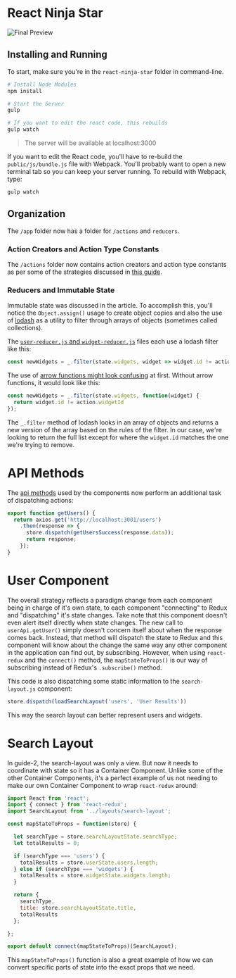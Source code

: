 # React Ninja Star

![Final Preview](https://raw.githubusercontent.com/bradwestfall/CSS-Tricks-React-Series/master/guide-3-redux/docs/preview.gif)

## Installing and Running

To start, make sure you're in the `react-ninja-star` folder in command-line.

```sh
# Install Node Modules
npm install

# Start the Server
gulp

# If you want to edit the react code, this rebuilds
gulp watch
```

> The server will be available at localhost:3000

If you want to edit the React code, you'll have to re-build the `public/js/bundle.js` file with Webpack. You'll probably want to open a new terminal tab so you can keep your server running. To rebuild with Webpack, type:

```sh
gulp watch
```

## Organization

The `/app` folder now has a folder for `/actions` and `reducers`.

### Action Creators and Action Type Constants

The `/actions` folder now contains action creators and action type constants as per some of the strategies discussed in [this guide](https://github.com/bradwestfall/CSS-Tricks-React-Series/blob/master/guide-3-redux/docs/action-strategies.md).

### Reducers and Immutable State

Immutable state was discussed in the article. To accomplish this, you'll notice the `Object.assign()` usage to create object copies and also the use of [lodash](https://lodash.com/) as a utility to filter through arrays of objects (sometimes called collections).

The [`user-reducer.js` and `widget-reducer.js`](https://github.com/bradwestfall/CSS-Tricks-React-Series/tree/master/guide-3-redux/app/reducers) files each use a lodash filter like this:

```js
const newWidgets = _.filter(state.widgets, widget => widget.id != action.widgetId);
```

The use of [arrow functions might look confusing](http://bradwestfall.com/articles/dont-get-javascript-es6-arrow-functions) at first. Without arrow functions, it would look like this:

```js
const newWidgets = _.filter(state.widgets, function(widget) {
  return widget.id != action.widgetId
});
```

The `_.filter` method of lodash looks in an array of objects and returns a new version of the array based on the rules of the filter. In our case, we're looking to return the full list except for where the `widget.id` matches the one we're trying to remove.


# API Methods

The [api methods](https://github.com/bradwestfall/CSS-Tricks-React-Series/tree/master/guide-3-redux/app/api) used by the components now perform an additional task of dispatching actions:

```js
export function getUsers() {
  return axios.get('http://localhost:3001/users')
    .then(response => {
      store.dispatch(getUsersSuccess(response.data));
      return response;
    });
}
```

# User Component

The overall strategy reflects a paradigm change from each component being in charge of it's own state, to each component "connecting" to Redux and "dispatching" it's state changes. Take note that this component doesn't even alert itself directly when state changes. The new call to `userApi.getUser()` simply doesn't concern itself about when the response comes back. Instead, that method will dispatch the state to Redux and this component will know about the change the same way any other component in the application can find out, by subscribing. However, when using `react-redux` and the `connect()` method, the `mapStateToProps()` is our way of subscribing instead of Redux's `.subscribe()` method.

This code is also dispatching some static information to the `search-layout.js` component:

```js
store.dispatch(loadSearchLayout('users', 'User Results'))
```

This way the search layout can better represent users and widgets.


# Search Layout

In guide-2, the search-layout was only a view. But now it needs to coordinate with state so it has a Container Component. Unlike some of the other Container Components, it's a perfect example of us not needing to make our own Container Component to wrap `react-redux` around:

```js
import React from 'react';
import { connect } from 'react-redux';
import SearchLayout from '../layouts/search-layout';

const mapStateToProps = function(store) {

  let searchType = store.searchLayoutState.searchType;
  let totalResults = 0;

  if (searchType === 'users') {
    totalResults = store.userState.users.length;
  } else if (searchType === 'widgets') {
    totalResults = store.widgetState.widgets.length;
  }

  return {
    searchType,
    title: store.searchLayoutState.title,
    totalResults
  };

};

export default connect(mapStateToProps)(SearchLayout);
```

This `mapStateToProps()` function is also a great example of how we can convert specific parts of state into the exact props that we need.
